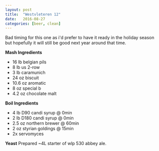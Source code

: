 ```yaml
---
layout: post
title:  "Westvleteren 12"
date:   2016-08-27
categories: [beer, clean]
---
```


Bad timing for this one as i'd prefer to have it ready in the holiday season but hopefully it will still be good next year around that time.

**Mash Ingredients**

* 16 lb belgian pils
* 8 lb us 2-row
* 3 lb caramunich
* 24 oz biscuit
* 10.6 oz aromatic
* 8 oz special b
* 4.2 oz chocolate malt

**Boil Ingredients**
* 4 lb D90 candi syrup @ 0min
* 2 lb D180 candi syrup @ 0min
* 2.5 oz northern brewer @ 60min
* 2 oz styrian goldings @ 15min
* 2x servomyces

**Yeast**
Prepared ~4L starter of wlp 530 abbey ale.

